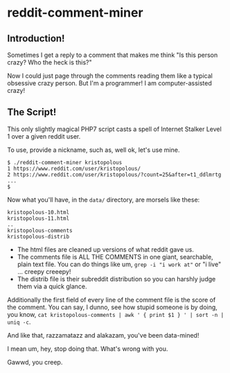 # reddit-comment-miner

## Introduction!

Sometimes I get a reply to a comment that makes me think "Is this person crazy? Who the heck is this?" 

Now I could just page through the comments reading them like a typical obsessive crazy person. But I'm a programmer! I am
computer-assisted crazy! 


## The Script!

This only slightly magical PHP7 script casts a spell of Internet Stalker Level 1 over a given reddit user.

To use, provide a nickname, such as, well ok, let's use mine.

    $ ./reddit-comment-miner kristopolous
    1 https://www.reddit.com/user/kristopolous/
    2 https://www.reddit.com/user/kristopolous/?count=25&after=t1_ddlmrtg
    ...
    $

Now what you'll have, in the `data/` directory, are morsels like these:

    kristopolous-10.html
    kristopolous-11.html
    ..
    kristopolous-comments
    kristopolous-distrib


* The html files are cleaned up versions of what reddit gave us.
* The comments file is ALL THE COMMENTS in one giant, searchable, plain text file.  You can do things like um, `grep -i "i work at"` or "i live" ... creepy creeepy!
* The distrib file is their subreddit distribution so you can harshly judge them via a quick glance.

Additionally the first field of every line of the comment file is the score of the comment.  You can say, I dunno, see how stupid someone is
by doing, you know, `cat kristopolous-comments | awk ' { print $1 } ' | sort -n | uniq -c`. 

And like that, razzamatazz and alakazam, you've been data-mined!

I mean um, hey, stop doing that. What's wrong with you. 

Gawwd, you creep.



